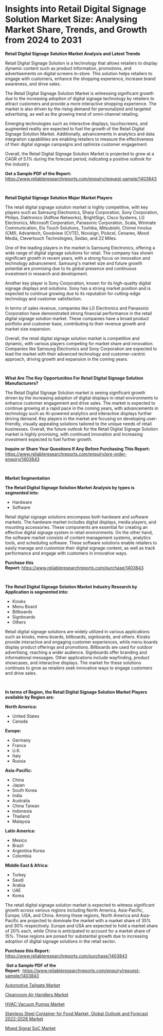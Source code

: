 <p><h1>Insights into Retail Digital Signage Solution Market Size: Analysing Market Share, Trends, and Growth from 2024 to 2031</h1></p><p><strong>Retail Digital Signage Solution Market Analysis and Latest Trends</strong></p>
<p><p>Retail Digital Signage Solution is a technology that allows retailers to display dynamic content such as product information, promotions, and advertisements on digital screens in-store. This solution helps retailers to engage with customers, enhance the shopping experience, increase brand awareness, and drive sales.</p><p>The Retail Digital Signage Solution Market is witnessing significant growth due to the increasing adoption of digital signage technology by retailers to attract customers and provide a more interactive shopping experience. The market is also driven by the rising demand for personalized and targeted advertising, as well as the growing trend of omni-channel retailing.</p><p>Emerging technologies such as interactive displays, touchscreens, and augmented reality are expected to fuel the growth of the Retail Digital Signage Solution Market. Additionally, advancements in analytics and data integration capabilities are enabling retailers to measure the effectiveness of their digital signage campaigns and optimize customer engagement.</p><p>Overall, the Retail Digital Signage Solution Market is projected to grow at a CAGR of 5.1% during the forecast period, indicating a positive outlook for the industry.</p></p>
<p><strong>Get a Sample PDF of the Report:&nbsp;</strong> <a href="https://www.reliableresearchreports.com/enquiry/request-sample/1403843">https://www.reliableresearchreports.com/enquiry/request-sample/1403843</a></p>
<p>&nbsp;</p>
<p><strong>Retail Digital Signage Solution Major Market Players</strong></p>
<p><p>The retail digital signage solution market is highly competitive, with key players such as Samsung Electronics, Sharp Corporation, Sony Corporation, Philips, Daktronics (Adflow Networks), BrightSign, Cisco Systems, LG Electronics, Microsoft Corporation, Panasonic Corporation, Scala, Winmate Communication, Elo Touch Solutions, Toshiba, Mitsubishi, Chimei Innolux (CMI), Advantech, Goodview (CVTE), Novisign, Pickcel, Cenareo, Mood Media, Clevertouch Technologies, Sedao, and 22 Miles.</p><p>One of the leading players in the market is Samsung Electronics, offering a wide range of digital signage solutions for retail. The company has shown significant growth in recent years, with a strong focus on innovation and technology advancement. Samsung's market size and future growth potential are promising due to its global presence and continuous investment in research and development.</p><p>Another key player is Sony Corporation, known for its high-quality digital signage displays and solutions. Sony has a strong market position and is expected to continue growing due to its reputation for cutting-edge technology and customer satisfaction.</p><p>In terms of sales revenue, companies like LG Electronics and Panasonic Corporation have demonstrated strong financial performance in the retail digital signage solution market. These companies have a broad product portfolio and customer base, contributing to their revenue growth and market size expansion.</p><p>Overall, the retail digital signage solution market is competitive and dynamic, with various players competing for market share and innovation. Companies like Samsung Electronics and Sony Corporation are expected to lead the market with their advanced technology and customer-centric approach, driving growth and expansion in the coming years.</p></p>
<p>&nbsp;</p>
<p><strong>What Are The Key Opportunities For Retail Digital Signage Solution Manufacturers?</strong></p>
<p><p>The Retail Digital Signage Solution market is seeing significant growth driven by the increasing adoption of digital displays in retail environments to enhance customer engagement and drive sales. The market is expected to continue growing at a rapid pace in the coming years, with advancements in technology such as AI-powered analytics and interactive displays further driving demand. Key players in the market are focusing on developing user-friendly, visually appealing solutions tailored to the unique needs of retail businesses. Overall, the future outlook for the Retail Digital Signage Solution market is highly promising, with continued innovation and increasing investment expected to fuel further growth.</p></p>
<p><strong>Inquire or Share Your Questions If Any Before Purchasing This Report:</strong> <a href="https://www.reliableresearchreports.com/enquiry/pre-order-enquiry/1403843">https://www.reliableresearchreports.com/enquiry/pre-order-enquiry/1403843</a></p>
<p>&nbsp;</p>
<p><strong>Market Segmentation</strong></p>
<p><strong>The Retail Digital Signage Solution Market Analysis by types is segmented into:</strong></p>
<p><ul><li>Hardware</li><li>Software</li></ul></p>
<p><p>Retail digital signage solutions encompass both hardware and software markets. The hardware market includes digital displays, media players, and mounting accessories. These components are essential for creating an effective digital signage system in retail environments. On the other hand, the software market consists of content management systems, analytics tools, and scheduling software. These software solutions enable retailers to easily manage and customize their digital signage content, as well as track performance and engage with customers in innovative ways.</p></p>
<p><strong>Purchase this Report:&nbsp;</strong><a href="https://www.reliableresearchreports.com/purchase/1403843">https://www.reliableresearchreports.com/purchase/1403843</a></p>
<p>&nbsp;</p>
<p><strong>The Retail Digital Signage Solution Market Industry Research by Application is segmented into:</strong></p>
<p><ul><li>Kiosks</li><li>Menu Board</li><li>Billboards</li><li>Signboards</li><li>Others</li></ul></p>
<p><p>Retail digital signage solutions are widely utilized in various applications such as kiosks, menu boards, billboards, signboards, and others. Kiosks provide interactive and engaging customer experiences, while menu boards display product offerings and promotions. Billboards are used for outdoor advertising, reaching a wider audience. Signboards offer branding and informational messages. Other applications include wayfinding, product showcases, and interactive displays. The market for these solutions continues to grow as retailers seek innovative ways to engage customers and drive sales.</p></p>
<p>&nbsp;</p>
<p><strong>In terms of Region, the Retail Digital Signage Solution Market Players available by Region are:</strong></p>
<p>
    <p> <strong> North America: </strong>
        <ul>
            <li>United States</li>
            <li>Canada</li>
        </ul>
        </p> 
    <p> <strong> Europe: </strong>
        <ul>
            <li>Germany</li>
            <li>France</li>
            <li>U.K.</li>
            <li>Italy</li>
            <li>Russia</li>
        </ul>
        </p> 
    <p> <strong> Asia-Pacific: </strong>
        <ul>
            <li>China</li>
            <li>Japan</li>
            <li>South Korea</li>
            <li>India</li>
            <li>Australia</li>
            <li>China Taiwan</li>
            <li>Indonesia</li>
            <li>Thailand</li>
            <li>Malaysia</li>
        </ul>
        </p> 
    <p> <strong> Latin America: </strong>
        <ul>
            <li>Mexico</li>
            <li>Brazil</li>
            <li>Argentina Korea</li>
            <li>Colombia</li>
        </ul>
        </p> 
    <p> <strong> Middle East & Africa: </strong>
        <ul>
            <li>Turkey</li>
            <li>Saudi</li>
            <li>Arabia</li>
            <li>UAE</li>
            <li>Korea</li>
        </ul>
    </p>
    </p>
<p><p>The retail digital signage solution market is expected to witness significant growth across various regions including North America, Asia-Pacific, Europe, USA, and China. Among these regions, North America and Asia-Pacific are projected to dominate the market with a market share of 35% and 30% respectively. Europe and USA are expected to hold a market share of 20% each, while China is anticipated to account for a market share of 15%. These regions are poised for substantial growth due to increasing adoption of digital signage solutions in the retail sector.</p></p>
<p><strong>Purchase this Report: </strong><a href="https://www.reliableresearchreports.com/purchase/1403843">https://www.reliableresearchreports.com/purchase/1403843</a></p>
<p>&nbsp;<strong>Get a Sample PDF of the Report:&nbsp;&nbsp;</strong><a href="https://www.reliableresearchreports.com/enquiry/request-sample/1403843">https://www.reliableresearchreports.com/enquiry/request-sample/1403843</a></p>
<p><strong></strong></p>
<p><p><a href="https://view.publitas.com/reportprime-1/global-automotive-tailgate-market-by-types-applications-and-major-players-with-regional-growth-rate-analysis-and-development-situation-from-2024-to-2031/">Automotive Tailgate Market</a></p><p><a href="https://github.com/juniordelafrance/Market-Research-Report-List-2/blob/main/cleanroom-air-handlers-market.md">Cleanroom Air Handlers Market</a></p><p><a href="https://github.com/jaidynmorantestelletmjzya/Market-Research-Report-List-1/blob/main/hvac-vacuum-pumps-market.md">HVAC Vacuum Pumps Market</a></p><p><a href="https://summer-dogwood-3e9.notion.site/Stainless-Steel-Container-for-Food-Market-Global-Outlook-and-Forecast-2022-2028-Market-A-Comprehen-c0e7aac4606649dfb712ae7c62f6721d">Stainless Steel Container for Food Market, Global Outlook and Forecast 2022-2028 Market</a></p><p><a href="https://view.publitas.com/reportprime-1/mixed-signal-soc-market-offer-valuable-insights-into-market-size-market-share-market-trends-and-projections-spanning-from-2024-to-2031/">Mixed Signal SoC Market</a></p></p>